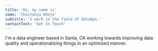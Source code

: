 ```yaml
---
title: 'Hi, my name is'
name: 'Chaitanya Khoje'
subtitle: 'I work in the field of DataOps.'
contactText: 'Get In Touch'
---
```


I'm a data engineer based in Santa, CA working towards improving data quality and operationalizing things in an optimized manner.
